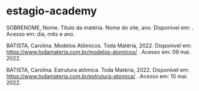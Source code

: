 # estagio-academy

SOBRENOME, Nome. Título da matéria. Nome do site, ano. Disponível em: . Acesso em: dia, mês e ano.

BATISTA, Carolina. Modelos Atômicos. Toda Matéria, 2022. Disponível em: https://www.todamateria.com.br/modelos-atomicos/ . Acesso em: 09 mai. 2022.

BATISTA, Carolina. Estrutura atômica. Toda Matéria, 2022. Disponível em: https://www.todamateria.com.br/estrutura-atomica/ . Acesso em: 10 mai. 2022.
